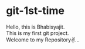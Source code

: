 # git-1st-time
Hello, this is Bhabisyajit.   
This is my first git project.   
Welcome to my Repository✌️...